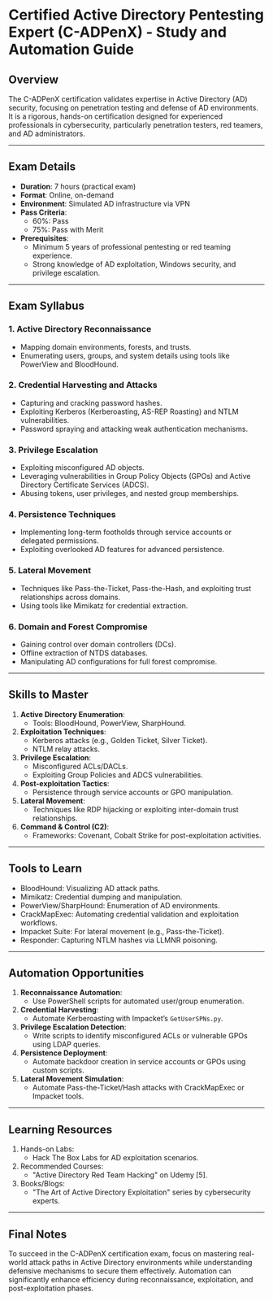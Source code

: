 # Certified Active Directory Pentesting Expert (C-ADPenX) - Study and Automation Guide

## **Overview**
The C-ADPenX certification validates expertise in Active Directory (AD) security, focusing on penetration testing and defense of AD environments. It is a rigorous, hands-on certification designed for experienced professionals in cybersecurity, particularly penetration testers, red teamers, and AD administrators.

---

## **Exam Details**
- **Duration**: 7 hours (practical exam)
- **Format**: Online, on-demand
- **Environment**: Simulated AD infrastructure via VPN
- **Pass Criteria**:
  - 60%: Pass
  - 75%: Pass with Merit
- **Prerequisites**:
  - Minimum 5 years of professional pentesting or red teaming experience.
  - Strong knowledge of AD exploitation, Windows security, and privilege escalation.

---

## **Exam Syllabus**
### 1. **Active Directory Reconnaissance**
   - Mapping domain environments, forests, and trusts.
   - Enumerating users, groups, and system details using tools like PowerView and BloodHound.

### 2. **Credential Harvesting and Attacks**
   - Capturing and cracking password hashes.
   - Exploiting Kerberos (Kerberoasting, AS-REP Roasting) and NTLM vulnerabilities.
   - Password spraying and attacking weak authentication mechanisms.

### 3. **Privilege Escalation**
   - Exploiting misconfigured AD objects.
   - Leveraging vulnerabilities in Group Policy Objects (GPOs) and Active Directory Certificate Services (ADCS).
   - Abusing tokens, user privileges, and nested group memberships.

### 4. **Persistence Techniques**
   - Implementing long-term footholds through service accounts or delegated permissions.
   - Exploiting overlooked AD features for advanced persistence.

### 5. **Lateral Movement**
   - Techniques like Pass-the-Ticket, Pass-the-Hash, and exploiting trust relationships across domains.
   - Using tools like Mimikatz for credential extraction.

### 6. **Domain and Forest Compromise**
   - Gaining control over domain controllers (DCs).
   - Offline extraction of NTDS databases.
   - Manipulating AD configurations for full forest compromise.

---

## **Skills to Master**
1. **Active Directory Enumeration**:
   - Tools: BloodHound, PowerView, SharpHound.
2. **Exploitation Techniques**:
   - Kerberos attacks (e.g., Golden Ticket, Silver Ticket).
   - NTLM relay attacks.
3. **Privilege Escalation**:
   - Misconfigured ACLs/DACLs.
   - Exploiting Group Policies and ADCS vulnerabilities.
4. **Post-exploitation Tactics**:
   - Persistence through service accounts or GPO manipulation.
5. **Lateral Movement**:
   - Techniques like RDP hijacking or exploiting inter-domain trust relationships.
6. **Command & Control (C2)**:
   - Frameworks: Covenant, Cobalt Strike for post-exploitation activities.

---

## **Tools to Learn**
- BloodHound: Visualizing AD attack paths.
- Mimikatz: Credential dumping and manipulation.
- PowerView/SharpHound: Enumeration of AD environments.
- CrackMapExec: Automating credential validation and exploitation workflows.
- Impacket Suite: For lateral movement (e.g., Pass-the-Ticket).
- Responder: Capturing NTLM hashes via LLMNR poisoning.

---

## **Automation Opportunities**
1. **Reconnaissance Automation**:
   - Use PowerShell scripts for automated user/group enumeration.
2. **Credential Harvesting**:
   - Automate Kerberoasting with Impacket’s `GetUserSPNs.py`.
3. **Privilege Escalation Detection**:
   - Write scripts to identify misconfigured ACLs or vulnerable GPOs using LDAP queries.
4. **Persistence Deployment**:
   - Automate backdoor creation in service accounts or GPOs using custom scripts.
5. **Lateral Movement Simulation**:
   - Automate Pass-the-Ticket/Hash attacks with CrackMapExec or Impacket tools.

---

## **Learning Resources**
1. Hands-on Labs:
   - Hack The Box Labs for AD exploitation scenarios.
2. Recommended Courses:
   - "Active Directory Red Team Hacking" on Udemy [5].
3. Books/Blogs:
   - "The Art of Active Directory Exploitation" series by cybersecurity experts.

---

## **Final Notes**
To succeed in the C-ADPenX certification exam, focus on mastering real-world attack paths in Active Directory environments while understanding defensive mechanisms to secure them effectively. Automation can significantly enhance efficiency during reconnaissance, exploitation, and post-exploitation phases.
